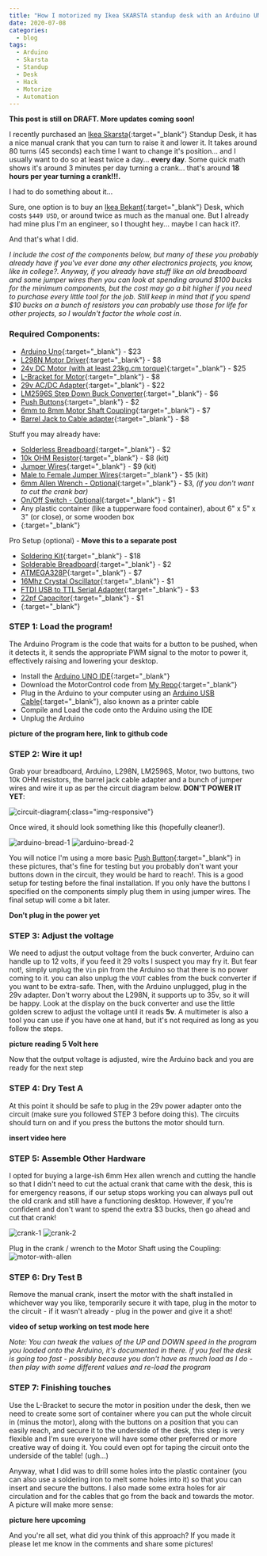 ```yaml
---
title: "How I motorized my Ikea SKARSTA standup desk with an Arduino UNO"
date: 2020-07-08
categories:
  - blog
tags:
  - Arduino
  - Skarsta
  - Standup
  - Desk
  - Hack
  - Motorize
  - Automation
---
```


**This post is still on DRAFT. More updates coming soon!**

I recently purchased an [Ikea Skarsta](https://www.ikea.com/us/en/p/skarsta-desk-sit-stand-beige-white-s19324815/){:target="_blank"} Standup Desk, it has a nice manual crank that you can turn to raise it and lower it. It takes around 80 turns (45 seconds) each time I want to change it's position... and I usually want to do so at least twice a day... **every day**. Some quick math shows it's around 3 minutes per day turning a crank... that's around **18 hours per year turning a crank!!!.**

I had to do something about it...

Sure, one option is to buy an [Ikea Bekant](https://www.ikea.com/us/en/p/bekant-desk-sit-stand-white-s49022538/){:target="_blank"} Desk, which costs `$449 USD`, or around twice as much as the manual one. 
But I already had mine plus I'm an engineer, so I thought hey... maybe I can hack it?.

And that's what I did.

*I include the cost of the components below, but many of these you probably already have if you've ever done any other electronics projects, you know, like in college?. Anyway, if you already have stuff like an old breadboard and some jumper wires then you can look at spending around $100 bucks for the minimum components, but the cost may go a bit higher if you need to purchase every little tool for the job. Still keep in mind that if you spend $10 bucks on a bunch of resistors you can probably use those for life for other projects, so I wouldn't factor the whole cost in.*


### Required Components:
- [Arduino Uno](https://www.amazon.com/dp/B008GRTSV6/ref=cm_sw_em_r_mt_dp_U_dxObFb4V7WQ6P){:target="_blank"} - $23
- [L298N Motor Driver](https://www.amazon.com/dp/B01M29YK5U/ref=cm_sw_em_r_mt_dp_U_vwObFbCN4ZHKT){:target="_blank"} - $8
- [24v DC Motor (with at least 23kg.cm torque)](https://www.pololu.com/product/4683){:target="_blank"} - $25
- [L-Bracket for Motor](https://www.pololu.com/product/1084){:target="_blank"} - $8
- [29v AC/DC Adapter](https://www.amazon.com/dp/B07WSYSX6F/ref=cm_sw_em_r_mt_dp_U_XAObFbEEGQCMQ){:target="_blank"} - $22
- [LM2596S Step Down Buck Converter](https://www.amazon.com/dp/B07CVBG8CT/ref=cm_sw_em_r_mt_dp_U_5AObFb45EW83Q){:target="_blank"} - $6
- [Push Buttons](https://www.amazon.com/dp/B07F24Y1TB/ref=cm_sw_em_r_mt_dp_U_jHObFb4RMAZBK){:target="_blank"} - $2
- [6mm to 8mm Motor Shaft Coupling](https://www.amazon.com/dp/B06X99P2XK/ref=cm_sw_em_r_mt_dp_U_gJObFbAGVMFC8){:target="_blank"} - $7
- [Barrel Jack to Cable adapter](https://www.amazon.com/dp/B07C61434H/ref=cm_sw_em_r_mt_dp_U_zEPbFb5WK2E0J){:target="_blank"} - $8


Stuff you may already have:
- [Solderless Breadboard](https://www.amazon.com/dp/B07PCJP9DY/ref=cm_sw_em_r_mt_dp_U_SFObFbWAXDA0X){:target="_blank"} - $2
- [10k OHM Resistor](https://www.amazon.com/dp/B07QXP4KVZ/ref=cm_sw_em_r_mt_dp_U_eOObFbBDE0Y8X){:target="_blank"} - $8 (kit)
- [Jumper Wires](https://www.amazon.com/dp/B081H2JQRV/ref=cm_sw_em_r_mt_dp_U_LJObFbQACVC1N){:target="_blank"} - $9 (kit)
- [Male to Female Jumper Wires](https://www.amazon.com/dp/B07GD2BWPY/ref=cm_sw_em_r_mt_dp_U_LQObFb5W131WT){:target="_blank"} - $5 (kit)
- [6mm Allen Wrench - Optional](https://www.amazon.com/dp/B0006HB20Y/ref=cm_sw_em_r_mt_dp_U_0AObFb1Y2MJH0){:target="_blank"} - $3, *(if you don't want to cut the crank bar)*
- [On/Off Switch - Optional](https://www.amazon.com/dp/B071Y7SMVQ/ref=cm_sw_em_r_mt_dp_U_jEObFbB8SQWXJ){:target="_blank"} - $1
- Any plastic container (like a tupperware food container), about 6" x 5" x 3" (or close), or some wooden box
- [](){:target="_blank"}

Pro Setup (optional) - **Move this to a separate post**
- [Soldering Kit](https://www.amazon.com/dp/B07GTGGLXN/ref=cm_sw_em_r_mt_dp_U_TRObFb0JFGGWQ){:target="_blank"} - $18
- [Solderable Breadboard](https://www.amazon.com/gp/product/B07ZV8FWM4/ref=ppx_yo_dt_b_asin_title_o08_s01?ie=UTF8&psc=1){:target="_blank"} - $2
- [ATMEGA328P](https://www.amazon.com/dp/B007SH0D0A/ref=cm_sw_em_r_mt_dp_U_HTObFbWK427VX){:target="_blank"} - $7
- [16Mhz Crystal Oscillator](https://www.amazon.com/dp/B0816FWKNT/ref=cm_sw_em_r_mt_dp_U_JTObFbTGDA42T){:target="_blank"} - $1
- [FTDI USB to TTL Serial Adapter](https://www.amazon.com/dp/B07XF2SLQ1/ref=cm_sw_em_r_mt_dp_U_LTObFbB347AW2){:target="_blank"} - $3
- [22pf Capacitor](https://www.amazon.com/dp/B083WQNRDK/ref=cm_sw_em_r_mt_dp_U_PTObFbG2Z1XT1){:target="_blank"} - $1
- [](){:target="_blank"}

### STEP 1: Load the program!

The Arduino Program is the code that waits for a button to be pushed, when it detects it, it sends the appropriate PWM signal to the motor to power it, effectively raising and lowering your desktop.

- Install the [Arduino UNO IDE](https://www.arduino.cc/en/main/software){:target="_blank"}
- Download the MotorControl code from [My Repo](https://github.com/cesar-moya/arduino-power-desktop){:target="_blank"}
- Plug in the Arduino to your computer using an [Arduino USB Cable](https://www.amazon.com/dp/B00NH11KIK/ref=cm_sw_em_r_mt_dp_U_FwPbFbTJJVCYX){:target="_blank"}, also known as a printer cable
- Compile and Load the code onto the Arduino using the IDE
- Unplug the Arduino

**picture of the program here, link to github code**

### STEP 2: Wire it up!
Grab your breadboard, Arduino, L298N, LM2596S, Motor, two buttons, two 10k OHM resistors, the barrel jack cable adapter and a bunch of jumper wires and wire it up as per the circuit diagram below. **DON'T POWER IT YET**:

![circuit-diagram](/assets/images/motorizing-standup-desk/circuit-diagram.png){:class="img-responsive"}

Once wired, it should look something like this (hopefully cleaner!).

![arduino-bread-1](/assets/images/motorizing-standup-desk/arduino-bread-1.jpg)
![arduino-bread-2](/assets/images/motorizing-standup-desk/arduino-bread-2.jpg)

You will notice I'm using a more basic [Push Button](https://www.amazon.com/dp/B07WF76VHT/ref=cm_sw_em_r_mt_dp_U_CHPbFbSWMNNYM){:target="_blank"} in these pictures, that's fine for testing but you probably don't want your buttons down in the circuit, they would be hard to reach!. This is a good setup for testing before the final installation. If you only have the buttons I specified on the components simply plug them in using jumper wires. The final setup will come a bit later.

**Don't plug in the power yet**

### STEP 3: Adjust the voltage
We need to adjust the output voltage from the buck converter, Arduino can handle up to 12 volts, if you feed it 29 volts I suspect you may fry it. But fear not!, simply unplug the `Vin` pin from the Arduino so that there is no power coming to it. you can also unplug the `VOUT` cables from the buck converter if you want to be extra-safe.
Then, with the Arduino unplugged, plug in the 29v adapter. Don't worry about the L298N, it supports up to 35v, so it will be happy. Look at the display on the buck converter and use the little golden screw to adjust the voltage until it reads **5v**. A multimeter is also a tool you can use if you have one at hand, but it's not required as long as you follow the steps.

**picture reading 5 Volt here**

Now that the output voltage is adjusted, wire the Arduino back and you are ready for the next step

### STEP 4: Dry Test A

At this point it should be safe to plug in the 29v power adapter onto the circuit (make sure you followed STEP 3 before doing this). The circuits should turn on and if you press the buttons the motor should turn.

**insert video here**

### STEP 5: Assemble Other Hardware

I opted for buying a large-ish 6mm Hex allen wrench and cutting the handle so that I didn't need to cut the actual crank that came with the desk, this is for emergency reasons, if our setup stops working you can always pull out the old crank and still have a functioning desktop. However, if you're confident and don't want to spend the extra $3 bucks, then go ahead and cut that crank!

![crank-1](/assets/images/motorizing-standup-desk/crank-1.jpg)
![crank-2](/assets/images/motorizing-standup-desk/crank-2.jpg)

Plug in the crank / wrench to the Motor Shaft using the Coupling:
![motor-with-allen](/assets/images/motorizing-standup-desk/motor-with-allen.jpg)

### STEP 6: Dry Test B

Remove the manual crank, insert the motor with the shaft installed in whichever way you like, temporarily secure it with tape, plug in the motor to the circuit - if it wasn't already - plug in the power and give it a shot!

**video of setup working on test mode here**

*Note: You can tweak the values of the UP and DOWN speed in the program you loaded onto the Arduino, it's documented in there. if you feel the desk is going too fast - possibly because you don't have as much load as I do - then play with some different values and re-load the program*

### STEP 7: Finishing touches

Use the L-Bracket to secure the motor in position under the desk, then we need to create some sort of container where you can put the whole circuit in (minus the motor), along with the buttons on a position that you can easily reach, and secure it to the underside of the desk, this step is very flexible and I'm sure everyone will have some other preferred or more creative way of doing it. You could even opt for taping the circuit onto the underside of the table! (ugh...)

Anyway, what I did was to drill some holes into the plastic container (you can also use a soldering iron to melt some holes into it) so that you can insert and secure the buttons. I also made some extra holes for air circulation and for the cables that go from the back and towards the motor. A picture will make more sense:

**picture here upcoming**

And you're all set, what did you think of this approach? If you made it please let me know in the comments and share some pictures!
